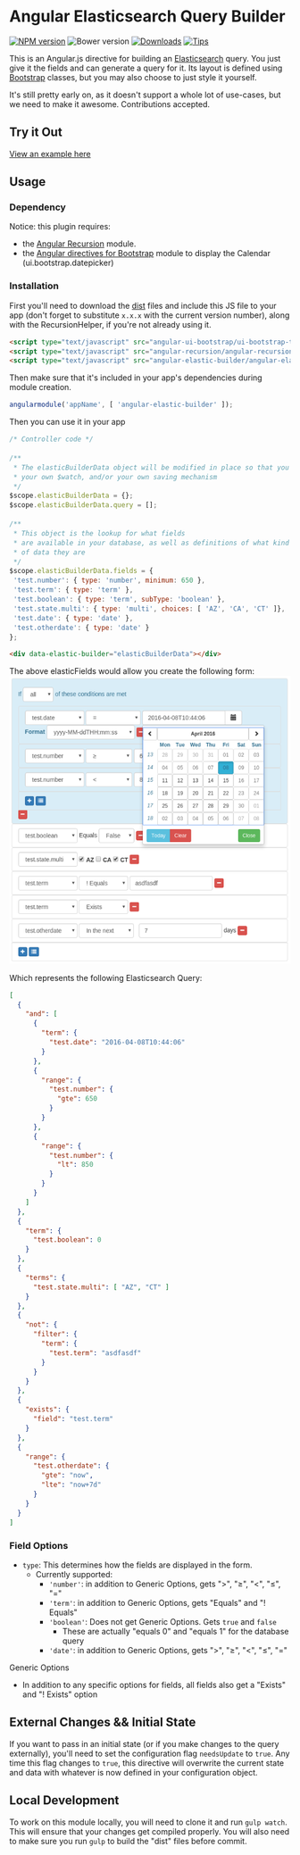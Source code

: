 # Angular Elasticsearch Query Builder

[![NPM version][npm-image]][npm-url]
![Bower version][bower-image]
[![Downloads][downloads-image]][downloads-url]
[![Tips][gratipay-image]][gratipay-url]

This is an Angular.js directive for building an [Elasticsearch](https://www.elastic.co/) query.
You just give it the fields and can generate a query for it. Its layout is defined using [Bootstrap](http://getbootstrap.com/) classes, but you may also choose to just style it yourself.

It's still pretty early on, as it doesn't support a whole lot of use-cases, but we need to make it awesome. Contributions accepted.

## Try it Out
[View an example here](http://dncrews.com/angular-elastic-builder/examples/)

## Usage

### Dependency
Notice: this plugin requires:
  - the [Angular Recursion](https://github.com/marklagendijk/angular-recursion) module.
  - the [Angular directives for Bootstrap](https://github.com/angular-ui/bootstrap) module to display the Calendar (ui.bootstrap.datepicker)

### Installation
First you'll need to download the [dist](https://github.com/dncrews/angular-elastic-builder/tree/master/dist) files and include this JS file to your app (don't forget to substitute `x.x.x` with the current version number), along with the RecursionHelper, if you're not already using it.
```html
<script type="text/javascript" src="angular-ui-bootstrap/ui-bootstrap-tpls.js"></script>
<script type="text/javascript" src="angular-recursion/angular-recursion.min.js"></script>
<script type="text/javascript" src="angular-elastic-builder/angular-elastic-builder.min.js"></script>
```

Then make sure that it's included in your app's dependencies during module creation.

```js
angularmodule('appName', [ 'angular-elastic-builder' ]);
```

Then you can use it in your app
```js
/* Controller code */

/**
 * The elasticBuilderData object will be modified in place so that you can use
 * your own $watch, and/or your own saving mechanism
 */
$scope.elasticBuilderData = {};
$scope.elasticBuilderData.query = [];

/**
 * This object is the lookup for what fields
 * are available in your database, as well as definitions of what kind
 * of data they are
 */
$scope.elasticBuilderData.fields = {
 'test.number': { type: 'number', minimum: 650 },
 'test.term': { type: 'term' },
 'test.boolean': { type: 'term', subType: 'boolean' },
 'test.state.multi': { type: 'multi', choices: [ 'AZ', 'CA', 'CT' ]},
 'test.date': { type: 'date' },
 'test.otherdate': { type: 'date' }
};
```

```html
<div data-elastic-builder="elasticBuilderData"></div>
```

The above elasticFields would allow you create the following form:
![Screenshot][screenshot-image]

Which represents the following Elasticsearch Query:
```json
[
  {
    "and": [
      {
        "term": {
          "test.date": "2016-04-08T10:44:06"
        }
      },
      {
        "range": {
          "test.number": {
            "gte": 650
          }
        }
      },
      {
        "range": {
          "test.number": {
            "lt": 850
          }
        }
      }
    ]
  },
  {
    "term": {
      "test.boolean": 0
    }
  },
  {
    "terms": {
      "test.state.multi": [ "AZ", "CT" ]
    }
  },
  {
    "not": {
      "filter": {
        "term": {
          "test.term": "asdfasdf"
        }
      }
    }
  },
  {
    "exists": {
      "field": "test.term"
    }
  },
  {
    "range": {
      "test.otherdate": {
        "gte": "now",
        "lte": "now+7d"
      }
    }
  }
]
```


### Field Options
  - `type`: This determines how the fields are displayed in the form.
    - Currently supported:
      - `'number'`: in addition to Generic Options, gets "&gt;", "&ge;", "&lt;", "&le;", "="
      - `'term'`: in addition to Generic Options, gets "Equals" and "! Equals"
      - `'boolean'`: Does not get Generic Options. Gets `true` and `false`
        - These are actually "equals 0" and "equals 1" for the database query
      - `'date'`: in addition to Generic Options, gets "&gt;", "&ge;", "&lt;", "&le;", "="

Generic Options
  - In addition to any specific options for fields, all fields also get a "Exists" and "! Exists" option


## External Changes && Initial State
If you want to pass in an initial state (or if you make changes to the query externally), you'll need to
set the configuration flag `needsUpdate` to `true`. Any time this flag changes to `true`, this directive
will overwrite the current state and data with whatever is now defined in your configuration object.


## Local Development
To work on this module locally, you will need to clone it and run `gulp watch`. This will ensure that your changes get compiled properly. You will also need to make sure you run `gulp` to build the "dist" files before commit.


[npm-image]: https://img.shields.io/npm/v/angular-elastic-builder.svg
[npm-url]: https://www.npmjs.org/package/angular-elastic-builder
[bower-image]: https://img.shields.io/bower/v/angular-elastic-builder.svg
[downloads-image]: https://img.shields.io/npm/dm/angular-elastic-builder.svg
[downloads-url]: https://www.npmjs.org/package/angular-elastic-builder
[gratipay-image]: https://img.shields.io/gratipay/dncrews.svg
[gratipay-url]: https://www.gratipay.com/dncrews/
[screenshot-image]: ./screenshot.png

